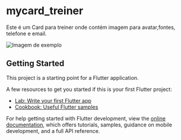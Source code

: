 # mycard_treiner

Este é um Card para treiner onde contém imagem para avatar,fontes, telefone e email.


![Imagem de exemplo](https://user-images.githubusercontent.com/118078677/212049820-4da1de92-c2c7-4004-bcf5-15a6cf1ab3aa.png)



## Getting Started

This project is a starting point for a Flutter application.

A few resources to get you started if this is your first Flutter project:

- [Lab: Write your first Flutter app](https://docs.flutter.dev/get-started/codelab)
- [Cookbook: Useful Flutter samples](https://docs.flutter.dev/cookbook)

For help getting started with Flutter development, view the
[online documentation](https://docs.flutter.dev/), which offers tutorials,
samples, guidance on mobile development, and a full API reference.
